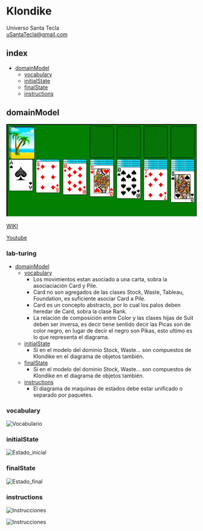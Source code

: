 # Klondike
Universo Santa Tecla  
[uSantaTecla@gmail.com](mailto:uSantaTecla@gmail.com)  

## index

* [domainModel](#domainModel)  
    * [vocabulary](#vocabulary)  
    * [initialState](#initialState)  
    * [finalState](#finalState)
    * [instructions](#instructions)  
## domainModel  
  
![klondike](./docs/images/klondike.png)  

[WIKI](https://es.wikipedia.org/wiki/Solitario_de_cartas)

[Youtube](https://www.youtube.com/watch?v=yjgQXcFVBQY)

###  lab-turing

* [domainModel](#domainModel)  
    * [vocabulary](#vocabulary)  
      * Los movimientos estan asociado a una carta, sobra la asociaciación Card y Pile.
      * Card no son agregados de las clases Stock, Waste, Tableau, Foundation, es suficiente asociar Card a Pile.
      * Card es un concepto abstracto, por lo cual los palos deben heredar de Card, sobra la clase Rank.
      * La relación de composición entre Color y las clases hijas de Suit deben ser inversa, es decir tiene sentido decir las Picas son de color negro, en lugar de decir el negro son Pikas, esto ultimo es lo que representa el diagrama.
    * [initialState](#initialState)  
      * Si en el modelo del dominio Stock, Waste... son compuestos de Klondike en el diagrama de objetos también.
    * [finalState](#finalState)
      * Si en el modelo del dominio Stock, Waste... son compuestos de Klondike en el diagrama de objetos también.
    * [instructions](#instructions)
      * El diagrama de maquinas de estados debe estar unificado o separado por paquetes.


### vocabulary

![Vocabulario]()  
  
### initialState  
  
![Estado_inicial]()  
  
### finalState 

![Estado_final]()  
  
### instructions  
  
![Instrucciones]()  
  
![Instrucciones]()  
  
